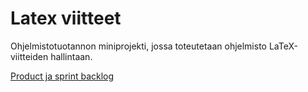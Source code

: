 # Latex viitteet
Ohjelmistotuotannon miniprojekti, jossa toteutetaan ohjelmisto LaTeX-viitteiden hallintaan.


[Product ja sprint backlog](https://docs.google.com/spreadsheets/d/1_GrzhJGGQyghViQuldFHEWCykgaDoEYmzQ-qJ1aEf-k/edit?usp=sharing)



